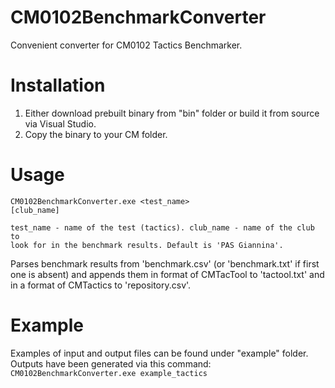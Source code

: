 # CM0102BenchmarkConverter
Convenient converter for CM0102 Tactics Benchmarker.

# Installation
1. Either download prebuilt binary from "bin" folder or build it from source via Visual Studio.
2. Copy the binary to your CM folder.

# Usage
<code>CM0102BenchmarkConverter.exe <test_name> [club_name]                                                                                                                                                                                                                                                                                                   
test_name - name of the test (tactics).
club_name - name of the club to look for in the benchmark results. Default is 'PAS Giannina'.</code>

Parses benchmark results from 'benchmark.csv' (or 'benchmark.txt' if first one is absent) and appends them in format of CMTacTool to 'tactool.txt' and in a format of CMTactics to 'repository.csv'.

# Example
Examples of input and output files can be found under "example" folder. Outputs have been generated via this command:
<code>CM0102BenchmarkConverter.exe example_tactics</code>
